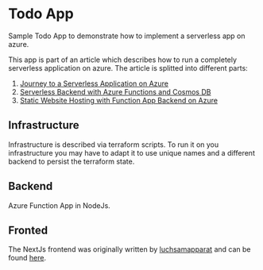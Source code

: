 # Todo App
Sample Todo App to demonstrate how to implement a serverless app on azure.

This app is part of an article which describes how to run a completely serverless application on azure. 
The article is splitted into different parts:
1. [Journey to a Serverless Application on Azure](https://leon-fausten.medium.com/journey-to-a-serverless-application-in-azure-254eaf5afc15)
1. [Serverless Backend with Azure Functions and Cosmos DB](https://leon-fausten.medium.com/serverless-backend-with-azure-functions-and-cosmos-db-997a09df83d9)
1. [Static Website Hosting with Function App Backend on Azure](https://leon-fausten.medium.com/static-website-hosting-with-function-app-backend-on-azure-577518394a7f)

## Infrastructure 
Infrastructure is described via terraform scripts. 
To run it on you infrastructure you may have to adapt it to use unique names and a different backend to persist the terraform state.

## Backend
Azure Function App in NodeJs.

## Fronted
The NextJs frontend was originally written by [luchsamapparat](https://github.com/luchsamapparat) and can be found [here](https://github.com/luchsamapparat/todo-app).
